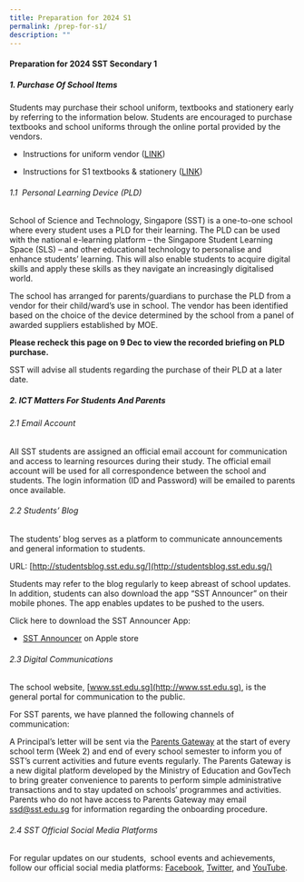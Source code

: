 ```yaml
---
title: Preparation for 2024 S1
permalink: /prep-for-s1/
description: ""
---
```

#### Preparation for 2024 SST Secondary 1




##### 1. Purchase Of School Items

Students may purchase their school uniform, textbooks and stationery early by referring to the information below. Students are encouraged to purchase textbooks and school uniforms through the online portal provided by the vendors.

*   Instructions for uniform vendor ([LINK](/files/Preparation%20for%20S1/sst%20sale%20schedule%20ey23%20.pdf))
    
*   Instructions for S1 textbooks & stationery ([LINK](/files/Preparation%20for%20S1/school%20of%20science%20&%20technology%20booklist%202024%203rd%20draft%20revised%20sec%201.pdf))
   
###### 1.1  Personal Learning Device (PLD)

School of Science and Technology, Singapore (SST) is a one-to-one school where every student uses a PLD for their learning. The PLD can be used with the national e-learning platform – the Singapore Student Learning Space (SLS) – and other educational technology to personalise and enhance students’ learning. This will also enable students to acquire digital skills and apply these skills as they navigate an increasingly digitalised world.

The school has arranged for parents/guardians to purchase the PLD from a vendor for their child/ward’s use in school. The vendor has been identified based on the choice of the device determined by the school from a panel of awarded suppliers established by MOE. 

**Please recheck this page on 9 Dec to view the recorded briefing on PLD purchase.**

SST will advise all students regarding the purchase of their PLD at a later date.

##### 2. ICT Matters For Students And Parents

###### 2.1 Email Account
All SST students are assigned an official email account for communication and access to learning resources during their study. The official email account will be used for all correspondence between the school and students. The login information (ID and Password) will be emailed to parents once available.

###### 2.2 	Students’ Blog

The students’ blog serves as a platform to communicate announcements and general information to students. 

URL: [http://studentsblog.sst.edu.sg/](http://studentsblog.sst.edu.sg/)

Students may refer to the blog regularly to keep abreast of school updates. In addition, students can also download the app “SST Announcer” on their mobile phones. The app enables updates to be pushed to the users.

Click here to download the SST Announcer App:
* [SST Announcer](https://apps.apple.com/sg/app/sst-announcer/id683929182) on Apple store

###### 2.3 Digital Communications

The school website, [www.sst.edu.sg](http://www.sst.edu.sg), is the general portal for communication to the public. 

For SST parents, we have planned the following channels of communication: 

A Principal’s letter will be sent via the [Parents Gateway](https://pg.moe.edu.sg/) at the start of every school term (Week 2) and end of every school semester to inform you of SST’s current activities and future events regularly. The Parents Gateway is a new digital platform developed by the Ministry of Education and GovTech to bring greater convenience to parents to perform simple administrative transactions and to stay updated on schools’ programmes and activities. Parents who do not have access to Parents Gateway may email [ssd@sst.edu.sg](mailto:ssd@sst.edu.sg) for information regarding the onboarding procedure.

###### 2.4 SST Official Social Media Platforms

For regular updates on our students,  school events and achievements, follow our official social media platforms: [Facebook](https://www.facebook.com/ssts.1technologydrive/), [Twitter](https://twitter.com/SSTSingapore?lang=en), and [YouTube](https://www.youtube.com/user/SSTSingapore).